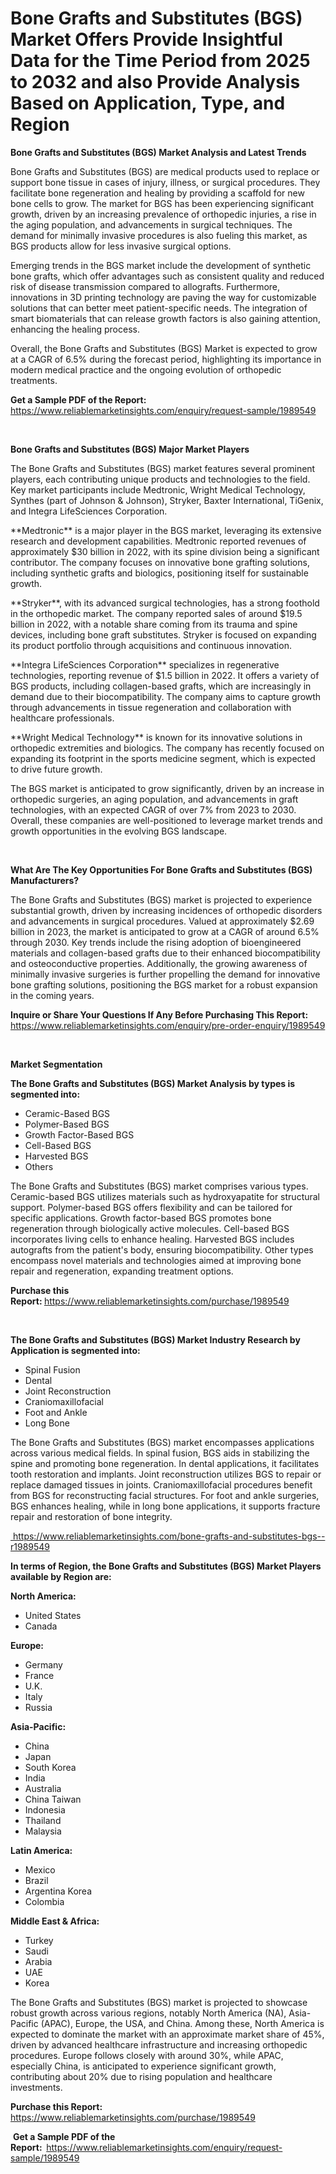 <p><h1>Bone Grafts and Substitutes (BGS) Market Offers Provide Insightful Data for the Time Period from 2025 to 2032 and also Provide Analysis Based on Application, Type, and Region</h1></p><p><strong>Bone Grafts and Substitutes (BGS) Market Analysis and Latest Trends</strong></p>
<p><p>Bone Grafts and Substitutes (BGS) are medical products used to replace or support bone tissue in cases of injury, illness, or surgical procedures. They facilitate bone regeneration and healing by providing a scaffold for new bone cells to grow. The market for BGS has been experiencing significant growth, driven by an increasing prevalence of orthopedic injuries, a rise in the aging population, and advancements in surgical techniques. The demand for minimally invasive procedures is also fueling this market, as BGS products allow for less invasive surgical options.</p><p>Emerging trends in the BGS market include the development of synthetic bone grafts, which offer advantages such as consistent quality and reduced risk of disease transmission compared to allografts. Furthermore, innovations in 3D printing technology are paving the way for customizable solutions that can better meet patient-specific needs. The integration of smart biomaterials that can release growth factors is also gaining attention, enhancing the healing process.</p><p>Overall, the Bone Grafts and Substitutes (BGS) Market is expected to grow at a CAGR of 6.5% during the forecast period, highlighting its importance in modern medical practice and the ongoing evolution of orthopedic treatments.</p></p>
<p><strong>Get a Sample PDF of the Report:&nbsp;</strong> <a href="https://www.reliablemarketinsights.com/enquiry/request-sample/1989549?utm_campaign=2957&utm_medium=2&utm_source=Github&utm_content=ia&utm_term=16042025&utm_id=bone-grafts-and-substitutes-bgs">https://www.reliablemarketinsights.com/enquiry/request-sample/1989549</a></p>
<p>&nbsp;</p>
<p><strong>Bone Grafts and Substitutes (BGS) Major Market Players</strong></p>
<p><p>The Bone Grafts and Substitutes (BGS) market features several prominent players, each contributing unique products and technologies to the field. Key market participants include Medtronic, Wright Medical Technology, Synthes (part of Johnson & Johnson), Stryker, Baxter International, TiGenix, and Integra LifeSciences Corporation.</p><p>**Medtronic** is a major player in the BGS market, leveraging its extensive research and development capabilities. Medtronic reported revenues of approximately $30 billion in 2022, with its spine division being a significant contributor. The company focuses on innovative bone grafting solutions, including synthetic grafts and biologics, positioning itself for sustainable growth.</p><p>**Stryker**, with its advanced surgical technologies, has a strong foothold in the orthopedic market. The company reported sales of around $19.5 billion in 2022, with a notable share coming from its trauma and spine devices, including bone graft substitutes. Stryker is focused on expanding its product portfolio through acquisitions and continuous innovation.</p><p>**Integra LifeSciences Corporation** specializes in regenerative technologies, reporting revenue of $1.5 billion in 2022. It offers a variety of BGS products, including collagen-based grafts, which are increasingly in demand due to their biocompatibility. The company aims to capture growth through advancements in tissue regeneration and collaboration with healthcare professionals.</p><p>**Wright Medical Technology** is known for its innovative solutions in orthopedic extremities and biologics. The company has recently focused on expanding its footprint in the sports medicine segment, which is expected to drive future growth.</p><p>The BGS market is anticipated to grow significantly, driven by an increase in orthopedic surgeries, an aging population, and advancements in graft technologies, with an expected CAGR of over 7% from 2023 to 2030. Overall, these companies are well-positioned to leverage market trends and growth opportunities in the evolving BGS landscape.</p></p>
<p>&nbsp;</p>
<p><strong>What Are The Key Opportunities For Bone Grafts and Substitutes (BGS) Manufacturers?</strong></p>
<p><p>The Bone Grafts and Substitutes (BGS) market is projected to experience substantial growth, driven by increasing incidences of orthopedic disorders and advancements in surgical procedures. Valued at approximately $2.69 billion in 2023, the market is anticipated to grow at a CAGR of around 6.5% through 2030. Key trends include the rising adoption of bioengineered materials and collagen-based grafts due to their enhanced biocompatibility and osteoconductive properties. Additionally, the growing awareness of minimally invasive surgeries is further propelling the demand for innovative bone grafting solutions, positioning the BGS market for a robust expansion in the coming years.</p></p>
<p><strong>Inquire or Share Your Questions If Any Before Purchasing This Report:</strong> <a href="https://www.reliablemarketinsights.com/enquiry/pre-order-enquiry/1989549?utm_campaign=2957&utm_medium=2&utm_source=Github&utm_content=ia&utm_term=16042025&utm_id=bone-grafts-and-substitutes-bgs">https://www.reliablemarketinsights.com/enquiry/pre-order-enquiry/1989549</a></p>
<p>&nbsp;</p>
<p><strong>Market Segmentation</strong></p>
<p><strong>The Bone Grafts and Substitutes (BGS) Market Analysis by types is segmented into:</strong></p>
<p><ul><li>Ceramic-Based BGS</li><li>Polymer-Based BGS</li><li>Growth Factor-Based BGS</li><li>Cell-Based BGS</li><li>Harvested BGS</li><li>Others</li></ul></p>
<p><p>The Bone Grafts and Substitutes (BGS) market comprises various types. Ceramic-based BGS utilizes materials such as hydroxyapatite for structural support. Polymer-based BGS offers flexibility and can be tailored for specific applications. Growth factor-based BGS promotes bone regeneration through biologically active molecules. Cell-based BGS incorporates living cells to enhance healing. Harvested BGS includes autografts from the patient's body, ensuring biocompatibility. Other types encompass novel materials and technologies aimed at improving bone repair and regeneration, expanding treatment options.</p></p>
<p><strong>Purchase this Report:&nbsp;</strong><a href="https://www.reliablemarketinsights.com/purchase/1989549?utm_campaign=2957&utm_medium=2&utm_source=Github&utm_content=ia&utm_term=16042025&utm_id=bone-grafts-and-substitutes-bgs">https://www.reliablemarketinsights.com/purchase/1989549</a></p>
<p>&nbsp;</p>
<p><strong>The Bone Grafts and Substitutes (BGS) Market Industry Research by Application is segmented into:</strong></p>
<p><ul><li>Spinal Fusion</li><li>Dental</li><li>Joint Reconstruction</li><li>Craniomaxillofacial</li><li>Foot and Ankle</li><li>Long Bone</li></ul></p>
<p><p>The Bone Grafts and Substitutes (BGS) market encompasses applications across various medical fields. In spinal fusion, BGS aids in stabilizing the spine and promoting bone regeneration. In dental applications, it facilitates tooth restoration and implants. Joint reconstruction utilizes BGS to repair or replace damaged tissues in joints. Craniomaxillofacial procedures benefit from BGS for reconstructing facial structures. For foot and ankle surgeries, BGS enhances healing, while in long bone applications, it supports fracture repair and restoration of bone integrity.</p></p>
<p><a href="https://www.reliablemarketinsights.com/bone-grafts-and-substitutes-bgs--r1989549?utm_campaign=2957&utm_medium=2&utm_source=Github&utm_content=ia&utm_term=16042025&utm_id=bone-grafts-and-substitutes-bgs">&nbsp;https://www.reliablemarketinsights.com/bone-grafts-and-substitutes-bgs--r1989549</a></p>
<p><strong>In terms of Region, the Bone Grafts and Substitutes (BGS) Market Players available by Region are:</strong></p>
<p>
    <p> <strong> North America: </strong>
        <ul>
            <li>United States</li>
            <li>Canada</li>
        </ul>
        </p> 
    <p> <strong> Europe: </strong>
        <ul>
            <li>Germany</li>
            <li>France</li>
            <li>U.K.</li>
            <li>Italy</li>
            <li>Russia</li>
        </ul>
        </p> 
    <p> <strong> Asia-Pacific: </strong>
        <ul>
            <li>China</li>
            <li>Japan</li>
            <li>South Korea</li>
            <li>India</li>
            <li>Australia</li>
            <li>China Taiwan</li>
            <li>Indonesia</li>
            <li>Thailand</li>
            <li>Malaysia</li>
        </ul>
        </p> 
    <p> <strong> Latin America: </strong>
        <ul>
            <li>Mexico</li>
            <li>Brazil</li>
            <li>Argentina Korea</li>
            <li>Colombia</li>
        </ul>
        </p> 
    <p> <strong> Middle East & Africa: </strong>
        <ul>
            <li>Turkey</li>
            <li>Saudi</li>
            <li>Arabia</li>
            <li>UAE</li>
            <li>Korea</li>
        </ul>
    </p>
    </p>
<p><p>The Bone Grafts and Substitutes (BGS) market is projected to showcase robust growth across various regions, notably North America (NA), Asia-Pacific (APAC), Europe, the USA, and China. Among these, North America is expected to dominate the market with an approximate market share of 45%, driven by advanced healthcare infrastructure and increasing orthopedic procedures. Europe follows closely with around 30%, while APAC, especially China, is anticipated to experience significant growth, contributing about 20% due to rising population and healthcare investments.</p></p>
<p><strong>Purchase this Report: </strong><a href="https://www.reliablemarketinsights.com/purchase/1989549?utm_campaign=2957&utm_medium=2&utm_source=Github&utm_content=ia&utm_term=16042025&utm_id=bone-grafts-and-substitutes-bgs">https://www.reliablemarketinsights.com/purchase/1989549</a></p>
<p>&nbsp;<strong>Get a Sample PDF of the Report:&nbsp;&nbsp;</strong><a href="https://www.reliablemarketinsights.com/enquiry/request-sample/1989549?utm_campaign=2957&utm_medium=2&utm_source=Github&utm_content=ia&utm_term=16042025&utm_id=bone-grafts-and-substitutes-bgs">https://www.reliablemarketinsights.com/enquiry/request-sample/1989549</a></p>
<p><strong></strong></p>
<p><p></p><p></p><p></p></p>